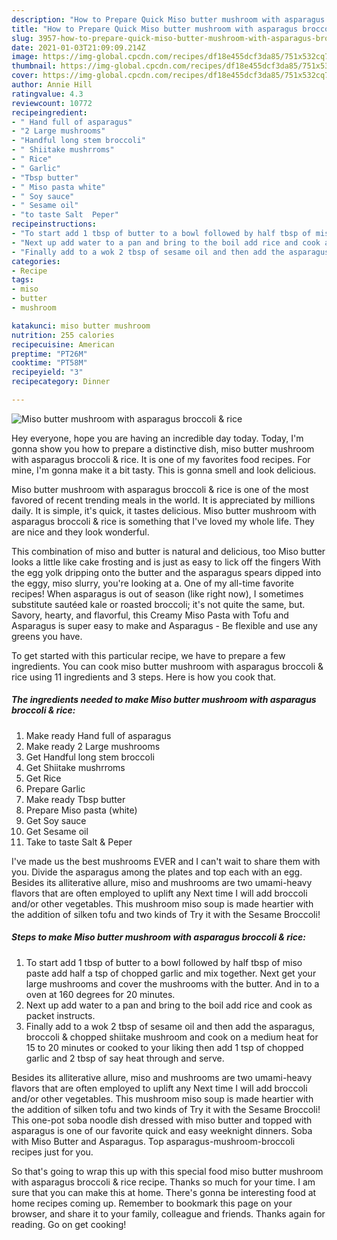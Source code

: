 ```yaml
---
description: "How to Prepare Quick Miso butter mushroom with asparagus broccoli &amp;amp; rice"
title: "How to Prepare Quick Miso butter mushroom with asparagus broccoli &amp;amp; rice"
slug: 3957-how-to-prepare-quick-miso-butter-mushroom-with-asparagus-broccoli-and-amp-rice
date: 2021-01-03T21:09:09.214Z
image: https://img-global.cpcdn.com/recipes/df18e455dcf3da85/751x532cq70/miso-butter-mushroom-with-asparagus-broccoli-rice-recipe-main-photo.jpg
thumbnail: https://img-global.cpcdn.com/recipes/df18e455dcf3da85/751x532cq70/miso-butter-mushroom-with-asparagus-broccoli-rice-recipe-main-photo.jpg
cover: https://img-global.cpcdn.com/recipes/df18e455dcf3da85/751x532cq70/miso-butter-mushroom-with-asparagus-broccoli-rice-recipe-main-photo.jpg
author: Annie Hill
ratingvalue: 4.3
reviewcount: 10772
recipeingredient:
- " Hand full of asparagus"
- "2 Large mushrooms"
- "Handful long stem broccoli"
- " Shiitake mushrroms"
- " Rice"
- " Garlic"
- "Tbsp butter"
- " Miso pasta white"
- " Soy sauce"
- " Sesame oil"
- "to taste Salt  Peper"
recipeinstructions:
- "To start add 1 tbsp of butter to a bowl followed by half tbsp of miso paste add half a tsp of chopped garlic and mix together. Next get your large mushrooms and cover the mushrooms with the butter. And in to a oven at 160 degrees for 20 minutes."
- "Next up add water to a pan and bring to the boil add rice and cook as packet instructs."
- "Finally add to a wok 2 tbsp of sesame oil and then add the asparagus, broccoli &amp; chopped shiitake mushroom and cook on a medium heat for 15 to 20 minutes or cooked to your liking then add 1 tsp of chopped garlic and 2 tbsp of say heat through and serve."
categories:
- Recipe
tags:
- miso
- butter
- mushroom

katakunci: miso butter mushroom 
nutrition: 255 calories
recipecuisine: American
preptime: "PT26M"
cooktime: "PT58M"
recipeyield: "3"
recipecategory: Dinner

---
```



![Miso butter mushroom with asparagus broccoli &amp; rice](https://img-global.cpcdn.com/recipes/df18e455dcf3da85/751x532cq70/miso-butter-mushroom-with-asparagus-broccoli-rice-recipe-main-photo.jpg)

Hey everyone, hope you are having an incredible day today. Today, I'm gonna show you how to prepare a distinctive dish, miso butter mushroom with asparagus broccoli &amp; rice. It is one of my favorites food recipes. For mine, I'm gonna make it a bit tasty. This is gonna smell and look delicious.

Miso butter mushroom with asparagus broccoli &amp; rice is one of the most favored of recent trending meals in the world. It is appreciated by millions daily. It is simple, it's quick, it tastes delicious. Miso butter mushroom with asparagus broccoli &amp; rice is something that I've loved my whole life. They are nice and they look wonderful.

This combination of miso and butter is natural and delicious, too Miso butter looks a little like cake frosting and is just as easy to lick off the fingers With the egg yolk dripping onto the butter and the asparagus spears dipped into the eggy, miso slurry, you&#39;re looking at a. One of my all-time favorite recipes! When asparagus is out of season (like right now), I sometimes substitute sautéed kale or roasted broccoli; it&#39;s not quite the same, but. Savory, hearty, and flavorful, this Creamy Miso Pasta with Tofu and Asparagus is super easy to make and Asparagus - Be flexible and use any greens you have.


To get started with this particular recipe, we have to prepare a few ingredients. You can cook miso butter mushroom with asparagus broccoli &amp; rice using 11 ingredients and 3 steps. Here is how you cook that.

<!--inarticleads1-->

##### The ingredients needed to make Miso butter mushroom with asparagus broccoli &amp; rice:

1. Make ready  Hand full of asparagus
1. Make ready 2 Large mushrooms
1. Get Handful long stem broccoli
1. Get  Shiitake mushrroms
1. Get  Rice
1. Prepare  Garlic
1. Make ready Tbsp butter
1. Prepare  Miso pasta (white)
1. Get  Soy sauce
1. Get  Sesame oil
1. Take to taste Salt &amp; Peper


I&#39;ve made us the best mushrooms EVER and I can&#39;t wait to share them with you. Divide the asparagus among the plates and top each with an egg. Besides its alliterative allure, miso and mushrooms are two umami-heavy flavors that are often employed to uplift any Next time I will add broccoli and/or other vegetables. This mushroom miso soup is made heartier with the addition of silken tofu and two kinds of Try it with the Sesame Broccoli! 

<!--inarticleads2-->

##### Steps to make Miso butter mushroom with asparagus broccoli &amp; rice:

1. To start add 1 tbsp of butter to a bowl followed by half tbsp of miso paste add half a tsp of chopped garlic and mix together. Next get your large mushrooms and cover the mushrooms with the butter. And in to a oven at 160 degrees for 20 minutes.
1. Next up add water to a pan and bring to the boil add rice and cook as packet instructs.
1. Finally add to a wok 2 tbsp of sesame oil and then add the asparagus, broccoli &amp; chopped shiitake mushroom and cook on a medium heat for 15 to 20 minutes or cooked to your liking then add 1 tsp of chopped garlic and 2 tbsp of say heat through and serve.


Besides its alliterative allure, miso and mushrooms are two umami-heavy flavors that are often employed to uplift any Next time I will add broccoli and/or other vegetables. This mushroom miso soup is made heartier with the addition of silken tofu and two kinds of Try it with the Sesame Broccoli! This one-pot soba noodle dish dressed with miso butter and topped with asparagus is one of our favorite quick and easy weeknight dinners. Soba with Miso Butter and Asparagus. Top asparagus-mushroom-broccoli recipes just for you. 

So that's going to wrap this up with this special food miso butter mushroom with asparagus broccoli &amp; rice recipe. Thanks so much for your time. I am sure that you can make this at home. There's gonna be interesting food at home recipes coming up. Remember to bookmark this page on your browser, and share it to your family, colleague and friends. Thanks again for reading. Go on get cooking!
